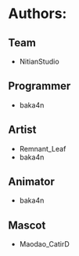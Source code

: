 # Authors:

## Team
- NitianStudio
## Programmer
- baka4n
## Artist
- Remnant_Leaf
- baka4n
## Animator
- baka4n
## Mascot
- Maodao_CatirD
